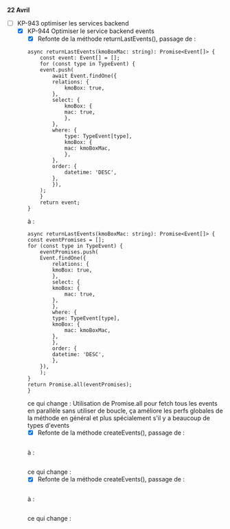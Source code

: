 **22 Avril**
- [ ] KP-943 optimiser les services backend
    - [x] KP-944 Optimiser le service backend events
        - [x] Refonte de la méthode returnLastEvents(), passage de :
        ```
        async returnLastEvents(kmoBoxMac: string): Promise<Event[]> {
            const event: Event[] = [];
            for (const type in TypeEvent) {
            event.push(
                await Event.findOne({
                relations: {
                    kmoBox: true,
                },
                select: {
                    kmoBox: {
                    mac: true,
                    },
                },
                where: {
                    type: TypeEvent[type],
                    kmoBox: {
                    mac: kmoBoxMac,
                    },
                },
                order: {
                    datetime: 'DESC',
                },
                }),
            );
            }
            return event;
        }
        ```
        à : 
        ```
        async returnLastEvents(kmoBoxMac: string): Promise<Event[]> {
        const eventPromises = [];
        for (const type in TypeEvent) {
            eventPromises.push(
            Event.findOne({
                relations: {
                kmoBox: true,
                },
                select: {
                kmoBox: {
                    mac: true,
                },
                },
                where: {
                type: TypeEvent[type],
                kmoBox: {
                    mac: kmoBoxMac,
                },
                },
                order: {
                datetime: 'DESC',
                },
            }),
            );
        }
        return Promise.all(eventPromises);
        }
        ```
        ce qui change : 
        Utilisation de Promise.all pour fetch tous les events en parallèle sans utiliser de boucle, ça améliore les perfs globales de la méthode en général et plus spécialement s'il y a beaucoup de types d'events
        - [x] Refonte de la méthode createEvents(), passage de :
        ```
        ```
        à : 
        ```
        ```
        ce qui change : 
        - [x] Refonte de la méthode createEvents(), passage de :
        ```
        ```
        à : 
        ```
        ```
        ce qui change : 